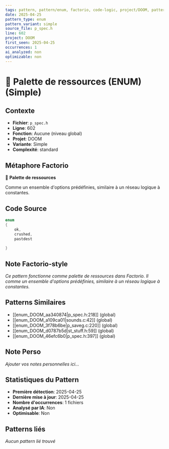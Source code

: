 ```yaml
---
tags: pattern, pattern/enum, factorio, code-logic, project/DOOM, pattern/variant/simple
date: 2025-04-25
pattern_type: enum
pattern_variant: simple
source_file: p_spec.h
line: 602
project: DOOM
first_seen: 2025-04-25
occurrences: 1
ai_analyzed: non
optimizable: non
---
```


# 🔢 Palette de ressources (ENUM) (Simple)

## Contexte
- **Fichier**: `p_spec.h`
- **Ligne**: 602
- **Fonction**: Aucune (niveau global)
- **Projet**: DOOM
- **Variante**: Simple
- **Complexité**: standard

## Métaphore Factorio
🔢 **Palette de ressources**

Comme un ensemble d'options prédéfinies, similaire à un réseau logique à constantes.

## Code Source
```c
enum
{
    ok,
    crushed,
    pastdest
    
}
```

## Note Factorio-style
*Ce pattern fonctionne comme palette de ressources dans Factorio. Il comme un ensemble d'options prédéfinies, similaire à un réseau logique à constantes.*

## Patterns Similaires
- [[enum_DOOM_aa340874|p_spec.h:218]] (global)
- [[enum_DOOM_a109ca01|sounds.c:42]] (global)
- [[enum_DOOM_3f78b6be|p_saveg.c:220]] (global)
- [[enum_DOOM_d0787b5d|st_stuff.h:59]] (global)
- [[enum_DOOM_46efc6b0|p_spec.h:397]] (global)

## Note Perso
*Ajouter vos notes personnelles ici...*

## Statistiques du Pattern
- **Première détection**: 2025-04-25
- **Dernière mise à jour**: 2025-04-25
- **Nombre d'occurrences**: 1 fichiers
- **Analysé par IA**: Non
- **Optimisable**: Non

## Patterns liés
*Aucun pattern lié trouvé*
